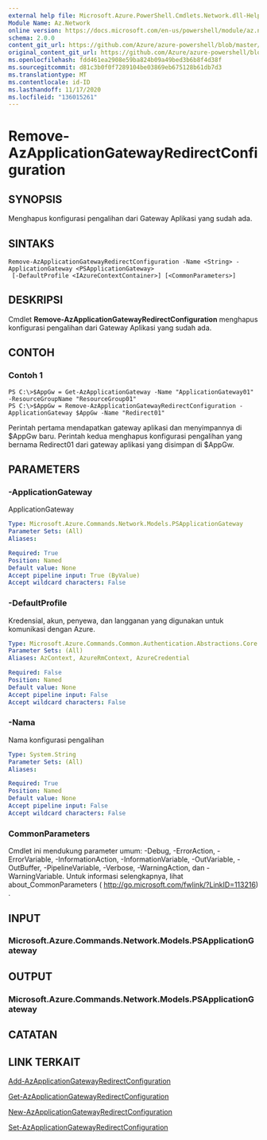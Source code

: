 ```yaml
---
external help file: Microsoft.Azure.PowerShell.Cmdlets.Network.dll-Help.xml
Module Name: Az.Network
online version: https://docs.microsoft.com/en-us/powershell/module/az.network/remove-azapplicationgatewayredirectconfiguration
schema: 2.0.0
content_git_url: https://github.com/Azure/azure-powershell/blob/master/src/Network/Network/help/Remove-AzApplicationGatewayRedirectConfiguration.md
original_content_git_url: https://github.com/Azure/azure-powershell/blob/master/src/Network/Network/help/Remove-AzApplicationGatewayRedirectConfiguration.md
ms.openlocfilehash: fdd461ea2908e59ba824b09a49bed3b6b8f4d38f
ms.sourcegitcommit: d81c3b0f0f7289104be03869eb675128b61db7d3
ms.translationtype: MT
ms.contentlocale: id-ID
ms.lasthandoff: 11/17/2020
ms.locfileid: "136015261"
---
```

# Remove-AzApplicationGatewayRedirectConfiguration

## SYNOPSIS
Menghapus konfigurasi pengalihan dari Gateway Aplikasi yang sudah ada.

## SINTAKS

```
Remove-AzApplicationGatewayRedirectConfiguration -Name <String> -ApplicationGateway <PSApplicationGateway>
 [-DefaultProfile <IAzureContextContainer>] [<CommonParameters>]
```

## DESKRIPSI
Cmdlet **Remove-AzApplicationGatewayRedirectConfiguration** menghapus konfigurasi pengalihan dari Gateway Aplikasi yang sudah ada.

## CONTOH

### Contoh 1
```
PS C:\>$AppGw = Get-AzApplicationGateway -Name "ApplicationGateway01" -ResourceGroupName "ResourceGroup01"
PS C:\>$AppGw = Remove-AzApplicationGatewayRedirectConfiguration -ApplicationGateway $AppGw -Name "Redirect01"
```

Perintah pertama mendapatkan gateway aplikasi dan menyimpannya di $AppGw baru.
Perintah kedua menghapus konfigurasi pengalihan yang bernama Redirect01 dari gateway aplikasi yang disimpan di $AppGw.

## PARAMETERS

### -ApplicationGateway
ApplicationGateway

```yaml
Type: Microsoft.Azure.Commands.Network.Models.PSApplicationGateway
Parameter Sets: (All)
Aliases:

Required: True
Position: Named
Default value: None
Accept pipeline input: True (ByValue)
Accept wildcard characters: False
```

### -DefaultProfile
Kredensial, akun, penyewa, dan langganan yang digunakan untuk komunikasi dengan Azure.

```yaml
Type: Microsoft.Azure.Commands.Common.Authentication.Abstractions.Core.IAzureContextContainer
Parameter Sets: (All)
Aliases: AzContext, AzureRmContext, AzureCredential

Required: False
Position: Named
Default value: None
Accept pipeline input: False
Accept wildcard characters: False
```

### -Nama
Nama konfigurasi pengalihan

```yaml
Type: System.String
Parameter Sets: (All)
Aliases:

Required: True
Position: Named
Default value: None
Accept pipeline input: False
Accept wildcard characters: False
```

### CommonParameters
Cmdlet ini mendukung parameter umum: -Debug, -ErrorAction, -ErrorVariable, -InformationAction, -InformationVariable, -OutVariable, -OutBuffer, -PipelineVariable, -Verbose, -WarningAction, dan -WarningVariable. Untuk informasi selengkapnya, lihat about_CommonParameters ( http://go.microsoft.com/fwlink/?LinkID=113216) .

## INPUT

### Microsoft.Azure.Commands.Network.Models.PSApplicationGateway

## OUTPUT

### Microsoft.Azure.Commands.Network.Models.PSApplicationGateway

## CATATAN

## LINK TERKAIT

[Add-AzApplicationGatewayRedirectConfiguration](./Add-AzApplicationGatewayRedirectConfiguration.md)

[Get-AzApplicationGatewayRedirectConfiguration](./Get-AzApplicationGatewayRedirectConfiguration.md)

[New-AzApplicationGatewayRedirectConfiguration](./New-AzApplicationGatewayRedirectConfiguration.md)

[Set-AzApplicationGatewayRedirectConfiguration](./Set-AzApplicationGatewayRedirectConfiguration.md)
